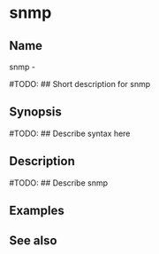 

# snmp


## Name
snmp - 

#TODO: ## Short description for snmp

## Synopsis
#TODO: ## Describe syntax here

## Description
#TODO: ## Describe snmp

## Examples

## See also

